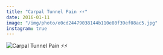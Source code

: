 ```yaml
---
title: "Carpal Tunnel Pain ⚡️⚡️"
date: 2016-01-11
image: "/img/photo/e0cd24479038144b110e80f39ef08ac5.jpg"
instagram: true
---
```


![Carpal Tunnel Pain ⚡️⚡️](/img/photo/e0cd24479038144b110e80f39ef08ac5.jpg)

